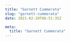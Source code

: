 ```yaml
---
title: "Garnett Cummerata"
slug: "garnett-cummerata"
date: 2021-02-20T06:51:35Z

meta:
  title: "Garnett Cummerata"
---
```


